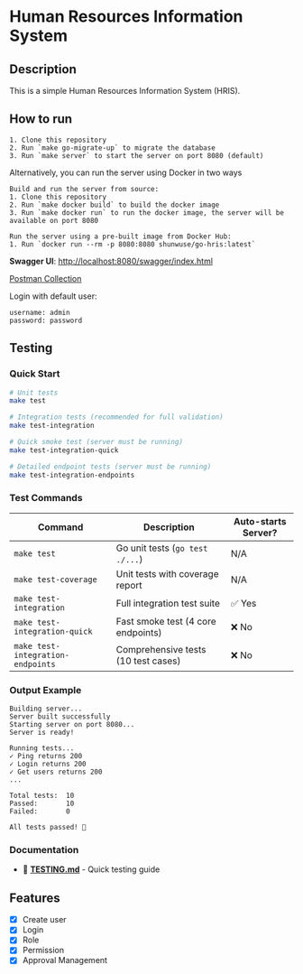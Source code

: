 # Human Resources Information System

## Description
This is a simple Human Resources Information System (HRIS).

## How to run
```plaintext
1. Clone this repository
2. Run `make go-migrate-up` to migrate the database
3. Run `make server` to start the server on port 8080 (default)
```

Alternatively, you can run the server using Docker in two ways
```plaintext
Build and run the server from source:
1. Clone this repository
2. Run `make docker build` to build the docker image
3. Run `make docker run` to run the docker image, the server will be available on port 8080

Run the server using a pre-built image from Docker Hub:
1. Run `docker run --rm -p 8080:8080 shunwuse/go-hris:latest`
```
**Swagger UI**: [http://localhost:8080/swagger/index.html](http://localhost:8080/swagger/index.html)

[Postman Collection](https://documenter.getpostman.com/view/23207346/2sA3duEsLN)


Login with default user:
```plaintext
username: admin
password: password
```

## Testing

### Quick Start

```bash
# Unit tests
make test

# Integration tests (recommended for full validation)
make test-integration

# Quick smoke test (server must be running)
make test-integration-quick

# Detailed endpoint tests (server must be running)
make test-integration-endpoints
```

### Test Commands

| Command | Description | Auto-starts Server? |
|---------|-------------|---------------------|
| `make test` | Go unit tests (`go test ./...`) | N/A |
| `make test-coverage` | Unit tests with coverage report | N/A |
| `make test-integration` | Full integration test suite | ✅ Yes |
| `make test-integration-quick` | Fast smoke test (4 core endpoints) | ❌ No |
| `make test-integration-endpoints` | Comprehensive tests (10 test cases) | ❌ No |

### Output Example

```
Building server...
Server built successfully
Starting server on port 8080...
Server is ready!

Running tests...
✓ Ping returns 200
✓ Login returns 200
✓ Get users returns 200
...

Total tests:  10
Passed:       10
Failed:       0

All tests passed! 🎉
```

### Documentation

- 📖 **[TESTING.md](TESTING.md)** - Quick testing guide

## Features
- [x] Create user
- [x] Login
- [x] Role
- [x] Permission
- [x] Approval Management
